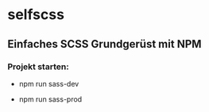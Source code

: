 # selfscss



## Einfaches SCSS Grundgerüst mit NPM 


### Projekt starten:

- npm run sass-dev

- npm run sass-prod 

